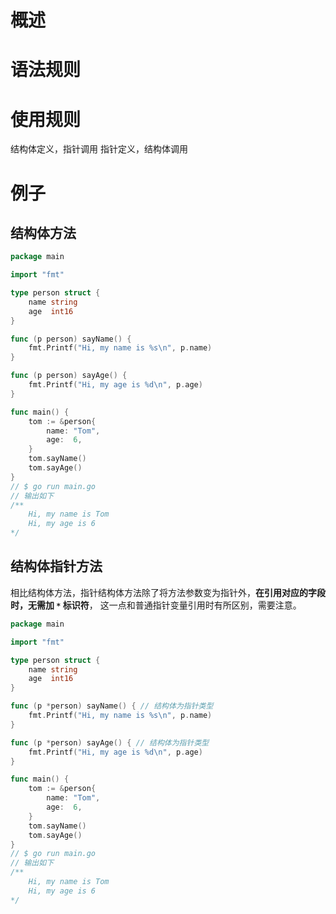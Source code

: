# 概述

# 语法规则

# 使用规则
结构体定义，指针调用
指针定义，结构体调用

# 例子

## 结构体方法
```go
package main

import "fmt"

type person struct {
	name string
	age  int16
}

func (p person) sayName() {
	fmt.Printf("Hi, my name is %s\n", p.name)
}

func (p person) sayAge() {
	fmt.Printf("Hi, my age is %d\n", p.age)
}

func main() {
	tom := &person{
		name: "Tom",
		age:  6,
	}
	tom.sayName()
	tom.sayAge()
}
// $ go run main.go
// 输出如下 
/**
    Hi, my name is Tom
    Hi, my age is 6
*/
```

## 结构体指针方法
相比结构体方法，指针结构体方法除了将方法参数变为指针外，**在引用对应的字段时，无需加 `*` 标识符**，
这一点和普通指针变量引用时有所区别，需要注意。
```go
package main

import "fmt"

type person struct {
	name string
	age  int16
}

func (p *person) sayName() { // 结构体为指针类型
	fmt.Printf("Hi, my name is %s\n", p.name)
}

func (p *person) sayAge() { // 结构体为指针类型
	fmt.Printf("Hi, my age is %d\n", p.age)
}

func main() {
	tom := &person{
		name: "Tom",
		age:  6,
	}
	tom.sayName()
	tom.sayAge()
}
// $ go run main.go
// 输出如下 
/**
    Hi, my name is Tom
    Hi, my age is 6
*/
```